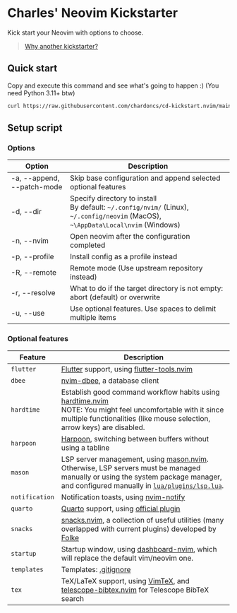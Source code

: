 # Charles' Neovim Kickstarter

Kick start your Neovim with options to choose.

> [Why another kickstarter?](https://github.com/chardoncs/cd-kickstart.nvim/wiki/Why-another-kickstarter%3F)

## Quick start

Copy and execute this command and see what's going to happen :) (You need Python 3.11+ btw)

```bash
curl https://raw.githubusercontent.com/chardoncs/cd-kickstart.nvim/main/setup.py | python3 - -R -n
```

## Setup script

### Options

|    Option        |                                 Description                                    |
|------------------|--------------------------------------------------------------------------------|
| -a, --append, --patch-mode | Skip base configuration and append selected optional features                  |
| -d, --dir        | Specify directory to install<br />By default: `~/.config/nvim/` (Linux), `~/.config/neovim` (MacOS), `~\AppData\Local\nvim` (Windows) |
| -n, --nvim       | Open neovim after the configuration completed                                  |
| -p, --profile    | Install config as a profile instead                                            |
| -R, --remote     | Remote mode (Use upstream repository instead)                                  |
| -r, --resolve    | What to do if the target directory is not empty: abort (default) or overwrite  |
| -u, --use        | Use optional features. Use spaces to delimit multiple items                     |

### Optional features

|     Feature      |                                 Description                                    |
|------------------|--------------------------------------------------------------------------------|
| `flutter`        | [Flutter](https://flutter.dev/) support, using [flutter-tools.nvim](https://github.com/nvim-flutter/flutter-tools.nvim) |
| `dbee`           | [nvim-dbee](https://github.com/kndndrj/nvim-dbee), a database client |
| `hardtime`       | Establish good command workflow habits using [hardtime.nvim](https://github.com/m4xshen/hardtime.nvim)<br />NOTE: You might feel uncomfortable with it since multiple functionalities (like mouse selection, arrow keys) are disabled. |
| `harpoon`        | [Harpoon](https://github.com/ThePrimeagen/harpoon/tree/harpoon2), switching between buffers without using a tabline |
| `mason`          | LSP server management, using [mason.nvim](https://github.com/williamboman/mason.nvim).<br/>Otherwise, LSP servers must be managed manually or using the system package manager, and configured manually in [`lua/plugins/lsp.lua`](./base/lua/plugins/lsp.lua). |
| `notification`   | Notification toasts, using [nvim-notify](https://github.com/rcarriga/nvim-notify) |
| `quarto`         | [Quarto](https://quarto.org/) support, using [official plugin](https://github.com/quarto-dev/quarto-nvim) |
| `snacks`         | [snacks.nvim](https://github.com/folke/snacks.nvim), a collection of useful utilities (many overlapped with current plugins) developed by [Folke](https://github.com/folke) |
| `startup`        | Startup window, using [dashboard-nvim](https://github.com/nvimdev/dashboard-nvim), which will replace the default vim/neovim one. |
| `templates`      | Templates: [.gitignore](https://github.com/wintermute-cell/gitignore.nvim) |
| `tex`            | TeX/LaTeX support, using [VimTeX](https://github.com/lervag/vimtex/), and [telescope-bibtex.nvim](https://github.com/nvim-telescope/telescope-bibtex.nvim) for Telescope BibTeX search |
